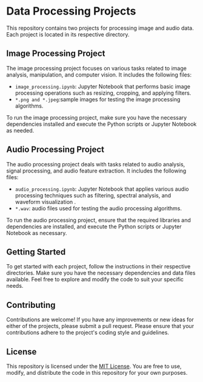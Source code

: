 # Data Processing Projects

This repository contains two projects for processing image and audio data. Each project is located in its respective directory.

## Image Processing Project

The image processing project focuses on various tasks related to image analysis, manipulation, and computer vision. It includes the following files:

- `image_processing.ipynb`: Jupyter Notebook that performs basic image processing operations such as resizing, cropping, and applying filters.
- `*.png and *.jpeg`:sample images for testing the image processing algorithms.

To run the image processing project, make sure you have the necessary dependencies installed and execute the Python scripts or Jupyter Notebook as needed.

## Audio Processing Project

The audio processing project deals with tasks related to audio analysis, signal processing, and audio feature extraction. It includes the following files:

- `audio_processing.ipynb`: Jupyter Notebook that applies various audio processing techniques such as filtering, spectral analysis, and waveform visualization .
- `*.wav`: audio files used for testing the audio processing algorithms.

To run the audio processing project, ensure that the required libraries and dependencies are installed, and execute the Python scripts or Jupyter Notebook as necessary.

## Getting Started

To get started with each project, follow the instructions in their respective directories. Make sure you have the necessary dependencies and data files available. Feel free to explore and modify the code to suit your specific needs.

## Contributing

Contributions are welcome! If you have any improvements or new ideas for either of the projects, please submit a pull request. Please ensure that your contributions adhere to the project's coding style and guidelines.

## License

This repository is licensed under the [MIT License](LICENSE). You are free to use, modify, and distribute the code in this repository for your own purposes.
